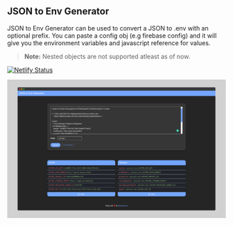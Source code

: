 ## JSON to Env Generator
JSON to Env Generator can be used to convert a JSON to .env with an optional prefix. You can paste a config obj (e.g firebase config) and it will give you the environment variables and javascript reference for values.

> **Note:** Nested objects are not supported atleast as of now.

[![Netlify Status](https://api.netlify.com/api/v1/badges/e9a3957f-3699-4dd6-bcc8-63bac6d1690d/deploy-status)](https://app.netlify.com/sites/brave-shockley-b958d6/deploys)


[![json to env generator screenshot](readme/json-to-env-generator-screenshot.png "JSON to Env Generator")](https://json-to-env-generator.netlify.app/)
